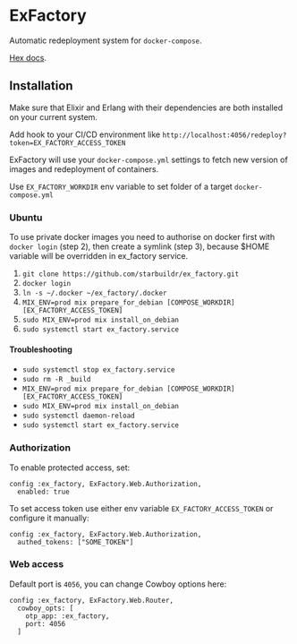 # ExFactory

Automatic redeployment system for `docker-compose`.

[Hex docs](https://hexdocs.pm/ex_factory).

## Installation

Make sure that Elixir and Erlang with their dependencies are both installed on your current system.

Add hook to your CI/CD environment like `http://localhost:4056/redeploy?token=EX_FACTORY_ACCESS_TOKEN`

ExFactory will use your `docker-compose.yml` settings to fetch new version of images and redeployment of containers.

Use `EX_FACTORY_WORKDIR` env variable to set folder of a target `docker-compose.yml`

### Ubuntu
To use private docker images you need to authorise on docker first with `docker login` (step 2),
then create a symlink (step 3), because $HOME variable will be overridden in ex_factory service.

1. `git clone https://github.com/starbuildr/ex_factory.git`
2. `docker login`
3. `ln -s ~/.docker ~/ex_factory/.docker`
4. `MIX_ENV=prod mix prepare_for_debian [COMPOSE_WORKDIR] [EX_FACTORY_ACCESS_TOKEN]`
5. `sudo MIX_ENV=prod mix install_on_debian`
6. `sudo systemctl start ex_factory.service`

#### Troubleshooting

* `sudo systemctl stop ex_factory.service`
* `sudo rm -R _build`
* `MIX_ENV=prod mix prepare_for_debian [COMPOSE_WORKDIR] [EX_FACTORY_ACCESS_TOKEN]`
* `sudo MIX_ENV=prod mix install_on_debian`
* `sudo systemctl daemon-reload`
* `sudo systemctl start ex_factory.service`

### Authorization

To enable protected access, set:

```
config :ex_factory, ExFactory.Web.Authorization,
  enabled: true
```

To set access token use either env variable `EX_FACTORY_ACCESS_TOKEN` or
configure it manually:

```
config :ex_factory, ExFactory.Web.Authorization,
  authed_tokens: ["SOME_TOKEN"]
```

### Web access

Default port is `4056`, you can change Cowboy options here:

```
config :ex_factory, ExFactory.Web.Router,
  cowboy_opts: [
    otp_app: :ex_factory,
    port: 4056
  ]
```

